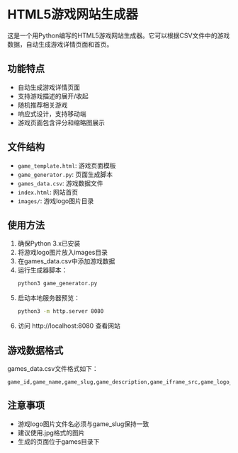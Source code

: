 # HTML5游戏网站生成器

这是一个用Python编写的HTML5游戏网站生成器。它可以根据CSV文件中的游戏数据，自动生成游戏详情页面和首页。

## 功能特点

- 自动生成游戏详情页面
- 支持游戏描述的展开/收起
- 随机推荐相关游戏
- 响应式设计，支持移动端
- 游戏页面包含评分和缩略图展示

## 文件结构

- `game_template.html`: 游戏页面模板
- `game_generator.py`: 页面生成脚本
- `games_data.csv`: 游戏数据文件
- `index.html`: 网站首页
- `images/`: 游戏logo图片目录

## 使用方法

1. 确保Python 3.x已安装
2. 将游戏logo图片放入images目录
3. 在games_data.csv中添加游戏数据
4. 运行生成器脚本：
   ```bash
   python3 game_generator.py
   ```
5. 启动本地服务器预览：
   ```bash
   python3 -m http.server 8080
   ```
6. 访问 http://localhost:8080 查看网站

## 游戏数据格式

games_data.csv文件格式如下：
```csv
game_id,game_name,game_slug,game_description,game_iframe_src,game_logo_filename,is_featured,is_new
```

## 注意事项

- 游戏logo图片文件名必须与game_slug保持一致
- 建议使用.jpg格式的图片
- 生成的页面位于games目录下 